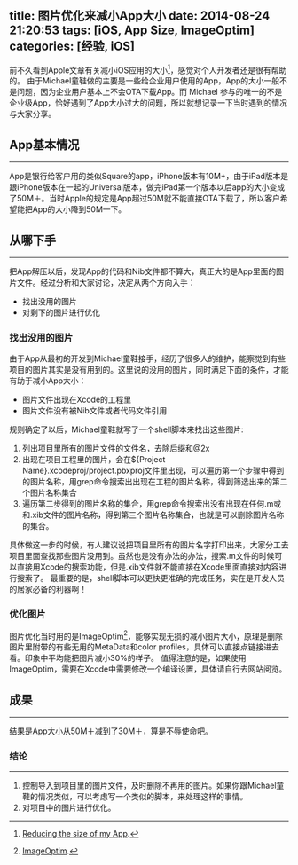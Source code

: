 title: 图片优化来减小App大小
date: 2014-08-24 21:20:53
tags: [iOS, App Size, ImageOptim]
categories: [经验, iOS]
---


前不久看到Apple文章有关减小iOS应用的大小[^1]，感觉对个人开发者还是很有帮助的。
由于Michael童鞋做的主要是一些给企业用户使用的App，App的大小一般不是问题，因为企业用户基本上不会OTA下载App。而 Michael 参与的唯一的不是企业级App，恰好遇到了App大小过大的问题，所以就想记录一下当时遇到的情况与大家分享。

<!-- more -->
## App基本情况
***
App是银行给客户用的类似Square的app，iPhone版本有10M+，由于iPad版本是跟iPhone版本在一起的Universal版本，做完iPad第一个版本以后app的大小变成了50M＋。当时Apple的规定是App超过50M就不能直接OTA下载了，所以客户希望能把App的大小降到50M一下。

## 从哪下手
***
把App解压以后，发现App的代码和Nib文件都不算大，真正大的是App里面的图片文件。经过分析和大家讨论，决定从两个方向入手：
* 找出没用的图片
* 对剩下的图片进行优化

### 找出没用的图片
由于App从最初的开发到Michael童鞋接手，经历了很多人的维护，能察觉到有些项目的图片其实是没有用到的。这里说的没用的图片，同时满足下面的条件，才能有助于减小App大小：
* 图片文件出现在Xcode的工程里
* 图片文件没有被Nib文件或者代码文件引用

规则确定了以后，Michael童鞋就写了一个shell脚本来找出这些图片:

1. 列出项目里所有的图片文件的文件名，去除后缀和@2x
2. 出现在项目工程里的图片，会在${Project Name}.xcodeproj/project.pbxproj文件里出现，可以遍历第一个步骤中得到的图片名称，用grep命令搜索出出现在工程的图片名称，得到筛选出来的第二个图片名称集合
3. 遍历第二步得到的图片名称的集合，用grep命令搜索出没有出现在任何.m或和.xib文件的图片名称，得到第三个图片名称集合，也就是可以删除图片名称的集合。


具体做这一步的时候，有人建议说把项目里所有的图片名字打印出来，大家分工去项目里面查找那些图片没用到。虽然也是没有办法的办法，搜索.m文件的时候可以直接用Xcode的搜索功能，但是.xib文件就不能直接在Xcode里面直接对内容进行搜索了。
最重要的是，shell脚本可以更快更准确的完成任务，实在是开发人员的居家必备的利器啊！

### 优化图片
图片优化当时用的是ImageOptim[^2]，能够实现无损的减小图片大小，原理是删除图片里附带的有些无用的MetaData和color profiles，具体可以直接点链接进去看。印象中平均能把图片减小30%的样子。
值得注意的是，如果使用ImageOptim，需要在Xcode中需要修改一个编译设置，具体请自行去网站阅览。

## 成果
***
结果是App大小从50M＋减到了30M＋，算是不辱使命吧。


### 结论
***

1. 控制导入到项目里的图片文件，及时删除不再用的图片。如果你跟Michael童鞋的情况类似，可以考虑写一个类似的脚本，来处理这样的事情。
2. 对项目中的图片进行优化。

[^1]: [Reducing the size of my App](https://developer.apple.com/library/ios/qa/qa1795/_index.html#//apple_ref/doc/uid/DTS40014195). 
[^2]: [ImageOptim](https://imageoptim.com).